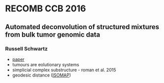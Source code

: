 # RECOMB CCB 2016 #

## Automated deconvolution of structured mixtures from bulk tumor genomic data ##
### Russell Schwartz ###

- [paper](http://arxiv.org/abs/1604.02487)
- tumours are eolutionary systems
- simplicial complex substructure - roman et al. 2015
- geodesic distance ([ISOMAP](https://en.wikipedia.org/wiki/Isomap))
